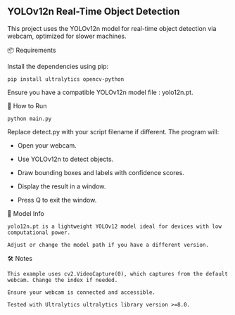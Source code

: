 ## YOLOv12n Real-Time Object Detection

This project uses the YOLOv12n model for real-time object detection via webcam, optimized for slower machines.

📦 Requirements

Install the dependencies using pip:

    pip install ultralytics opencv-python

Ensure you have a compatible YOLOv12n model file : yolo12n.pt.

🚀 How to Run

    python main.py

Replace detect.py with your script filename if different.
The program will:

  - Open your webcam.

  - Use YOLOv12n to detect objects.

  - Draw bounding boxes and labels with confidence scores.

  - Display the result in a window.

  - Press Q to exit the window.

🧠 Model Info

    yolo12n.pt is a lightweight YOLOv12 model ideal for devices with low computational power.

    Adjust or change the model path if you have a different version.

🛠 Notes

    This example uses cv2.VideoCapture(0), which captures from the default webcam. Change the index if needed.

    Ensure your webcam is connected and accessible.

    Tested with Ultralytics ultralytics library version >=8.0.
